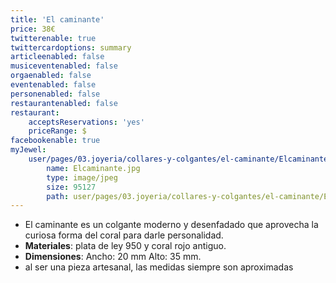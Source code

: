 ```yaml
---
title: 'El caminante'
price: 38€
twitterenable: true
twittercardoptions: summary
articleenabled: false
musiceventenabled: false
orgaenabled: false
eventenabled: false
personenabled: false
restaurantenabled: false
restaurant:
    acceptsReservations: 'yes'
    priceRange: $
facebookenable: true
myJewel:
    user/pages/03.joyeria/collares-y-colgantes/el-caminante/Elcaminante.jpg:
        name: Elcaminante.jpg
        type: image/jpeg
        size: 95127
        path: user/pages/03.joyeria/collares-y-colgantes/el-caminante/Elcaminante.jpg
---
```


* El caminante es un colgante moderno y desenfadado que aprovecha la curiosa forma del coral para darle personalidad.
* **Materiales**: plata de ley 950 y coral rojo antiguo.
* **Dimensiones**: Ancho: 20 mm Alto: 35 mm.
* al ser una pieza artesanal, las medidas siempre son aproximadas


